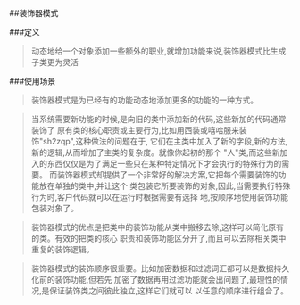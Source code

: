##装饰器模式

###定义

>动态地给一个对象添加一些额外的职业,就增加功能来说,装饰器模式比生成子类更为灵活

###使用场景

>装饰器模式是为已经有的功能动态地添加更多的功能的一种方式。

>当系统需要新功能的时候,是向旧的类中添加新的代码,这些新加的代码通常装饰了
原有类的核心职责或主要行为,比如用西装或嘻哈服来装饰"sh2zqp",这种做法的问题在于,
它们在主类中加入了新的字段,新的方法,新的逻辑,从而增加了主类的复杂度。就像你起初的那个
"人"类,而这些新加入的东西仅仅是为了满足一些只在某种特定情况下才会执行的特殊行为的需要。
而装饰器模式却提供了一个非常好的解决方案,它把每个需要装饰的功能放在单独的类中,并让这个
类包装它所要装饰的对象,因此,当需要执行特殊行为时,客户代码就可以在运行时根据需要有选择
地,按顺序地使用装饰功能包装对象了。

>装饰器模式的优点是把类中的装饰功能从类中搬移去除,这样可以简化原有的类。有效的把类的核心
职责和装饰功能区分开了,而且可以去除相关类中重复的装饰逻辑。

>装饰器模式的装饰顺序很重要。比如加密数据和过滤词汇都可以是数据持久化前的装饰功能,但若先
加密了数据再用过滤功能就会出问题了,最理性的情况,是保证装饰类之间彼此独立,这样它们就可以
以任意的顺序进行组合了。

